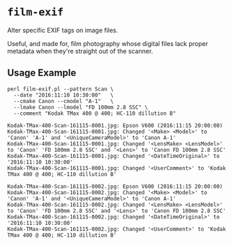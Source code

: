 # `film-exif`

Alter specific EXIF tags on image files.

Useful, and made for, film photography whose digital files lack proper metadata when they're straight out of the scanner.

## Usage Example

    perl film-exif.pl --pattern Scan \
      --date "2016:11:10 10:30:00"   \
      --cmake Canon --cmodel "A-1"   \
      --lmake Canon --lmodel "FD 100mm 2.8 SSC" \
      --comment "Kodak TMax 400 @ 400; HC-110 dillution B"

    Kodak-TMax-400-Scan-161115-0001.jpg: Epson V600 (2016:11:15 20:00:00)
    Kodak-TMax-400-Scan-161115-0001.jpg: Changed '<Make> <Model>' to 'Canon' 'A-1' and '<UniqueCameraModel>' to 'Canon A-1'
    Kodak-TMax-400-Scan-161115-0001.jpg: Changed '<LensMake> <LensModel>' to 'Canon' 'FD 100mm 2.8 SSC' and '<Lens>' to 'Canon FD 100mm 2.8 SSC'
    Kodak-TMax-400-Scan-161115-0001.jpg: Changed '<DateTimeOriginal>' to '2016:11:10 10:30:00'
    Kodak-TMax-400-Scan-161115-0001.jpg: Changed '<UserComment>' to 'Kodak TMax 400 @ 400; HC-110 dillution B'
    
    Kodak-TMax-400-Scan-161115-0002.jpg: Epson V600 (2016:11:15 20:00:00)
    Kodak-TMax-400-Scan-161115-0002.jpg: Changed '<Make> <Model>' to 'Canon' 'A-1' and '<UniqueCameraModel>' to 'Canon A-1'
    Kodak-TMax-400-Scan-161115-0002.jpg: Changed '<LensMake> <LensModel>' to 'Canon' 'FD 100mm 2.8 SSC' and '<Lens>' to 'Canon FD 100mm 2.8 SSC'
    Kodak-TMax-400-Scan-161115-0002.jpg: Changed '<DateTimeOriginal>' to '2016:11:10 10:30:00'
    Kodak-TMax-400-Scan-161115-0002.jpg: Changed '<UserComment>' to 'Kodak TMax 400 @ 400; HC-110 dillution B'
